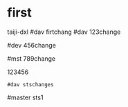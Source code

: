 # first
taiji-dxl
#dav firtchang
#dav 123change

#dev 456change

#mst 789change

123456

	#dav stschanges

#master sts1

